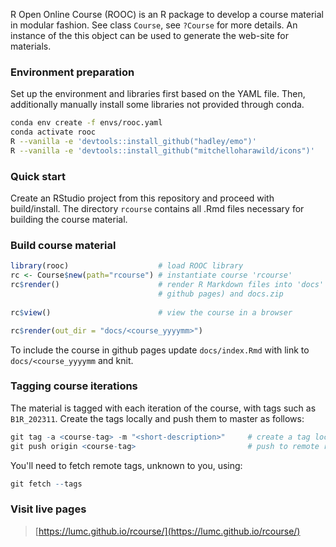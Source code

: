 R Open Online Course (ROOC) is an R package to develop a course material in modular fashion. See class `Course`, see  `?Course` for more details. An instance of the this object can be used to generate the web-site for materials. 

### Environment preparation

Set up the environment and libraries first based on the YAML file. Then, additionally manually install some libraries not provided through conda.

```bash
conda env create -f envs/rooc.yaml
conda activate rooc
R --vanilla -e 'devtools::install_github("hadley/emo")'
R --vanilla -e 'devtools::install_github("mitchelloharawild/icons")'
```

### Quick start

Create an RStudio project from this repository and proceed with build/install. The directory `rcourse` contains all .Rmd files necessary for building the course material. 

### Build course material

```r
library(rooc)                    # load ROOC library
rc <- Course$new(path="rcourse") # instantiate course 'rcourse'
rc$render()                      # render R Markdown files into 'docs' folder (conform 
                                 # github pages) and docs.zip    
                                   
rc$view()                        # view the course in a browser

rc$render(out_dir = "docs/<course_yyyymm>")
```

To include the course in github pages update `docs/index.Rmd` with link to `docs/<course_yyyymm` and knit.

### Tagging course iterations

The material  is tagged with each iteration of the course, with tags such as `B1R_202311`. Create the tags locally and push them to master as follows:    

```r
git tag -a <course-tag> -m "<short-description>"     # create a tag locally
git push origin <course-tag>                         # push to remote respo.
```

You'll need to fetch remote tags, unknown to you, using:

```r
git fetch --tags
```


### Visit live pages

> [https://lumc.github.io/rcourse/](https://lumc.github.io/rcourse/)

